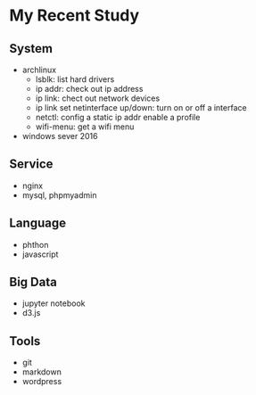 # My Recent Study
## System
- archlinux
  - lsblk: list hard drivers
  - ip addr: check out ip address
  - ip link: chect out network devices
  - ip link set netinterface up/down: turn on or off a interface
  - netctl: config a static ip addr enable a profile
  - wifi-menu: get a wifi menu
- windows sever 2016
## Service
- nginx
- mysql, phpmyadmin
## Language
- phthon
- javascript
## Big Data
- jupyter notebook
- d3.js
## Tools
- git
- markdown
- wordpress

